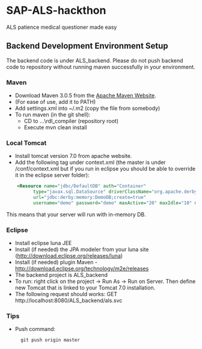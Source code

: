 SAP-ALS-hackthon
================

ALS patience medical questioner made easy

Backend Development Environment Setup
----

The backend code is under ALS_backend.
Please do not push backend code to repository without running maven successfully in your environment.

### Maven

*   Download Maven 3.0.5 from the [Apache Maven Website](http://maven.apache.org/download.cgi).
*   (For ease of use, add it to PATH)
*   Add settings.xml into ~/.m2 (copy the file from somebody)
*	To run maven (in the git shell):
	*	CD to ...\rdl_compiler (repository root)
	*	Execute mvn clean install


### Local Tomcat

* Install tomcat version 7.0 from apache website.
* Add the following tag under context.xml (the master is under <Tomcat folder>/conf/context.xml but if you run in eclipse you should be able to override it in the eclipse server folder):
```xml
   	<Resource name="jdbc/DefaultDB" auth="Container"
          type="javax.sql.DataSource" driverClassName="org.apache.derby.jdbc.EmbeddedDriver"
          url="jdbc:derby:memory:DemoDB;create=true"
          username="demo" password="demo" maxActive="20" maxIdle="10" maxWait="-1"/>
```
This means that your server will run with in-memory DB.

### Eclipse

* Install eclipse luna JEE
* Install (if needed) the JPA modeler from your luna site (http://download.eclipse.org/releases/luna)
* Install (if needed) plugin Maven - http://download.eclipse.org/technology/m2e/releases
* The backend project is ALS_backend
* To run: right click on the project -> Run As -> Run on Server. Then define new Tomcat that is linked to your Tomcat 7.0 installation.
* The following request should works: GET http://localhost:8080/ALS_backend/als.svc

### Tips

* Push command:

        git push origin master

